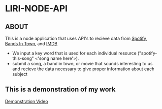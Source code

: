 # LIRI-NODE-API

## ABOUT
This is a node application that uses API's to recieve data from 
[Spotify](https://www.spotify.com/us/), [Bands In Town](https://manager.bandsintown.com/),
and [IMDB](https://www.imdb.com/).
- We input a key word that is used for each individual resource ("spotify-this-song" <'song name here'>). 
- submit a song, a band in town, or movie that sounds interesting to us and recieve the data necessary to give proper information about each subject 

## This is a demonstration of my work

[Demonstration Video](https://drive.google.com/file/d/1VlER67m4qXdK8PtHI2AbZx0-IJU7tGai/view)

